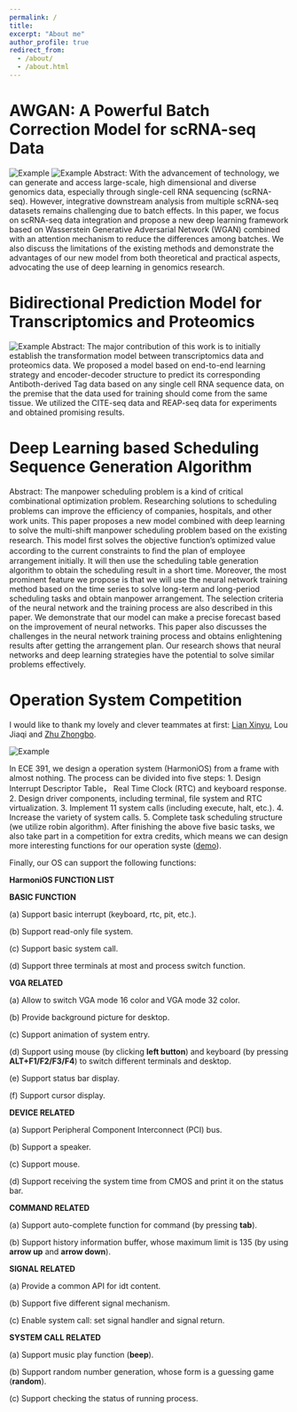 ```yaml
---
permalink: /
title:                                                                     "Highlight Projects"
excerpt: "About me"
author_profile: true
redirect_from: 
  - /about/
  - /about.html
---
```


AWGAN: A Powerful Batch Correction Model for scRNA-seq Data
======
![Example](/images/flowchart00.jpg)
![Example](/images/flowchart01.jpg)
Abstract: With the advancement of technology, we can generate and access large-scale, high dimensional and diverse genomics data, especially through single-cell RNA sequencing (scRNA-seq). However, integrative downstream analysis from multiple scRNA-seq datasets remains challenging due to batch effects. In this paper, we focus on scRNA-seq data integration and propose a new deep learning framework based on Wasserstein Generative Adversarial Network (WGAN) combined with an attention mechanism to reduce the differences among batches. We also discuss the limitations of the existing methods and demonstrate the advantages of our new model from both theoretical and practical aspects, advocating the use of deep learning in genomics research.

Bidirectional Prediction Model for Transcriptomics and Proteomics
======
![Example](/images/process.jpg)
Abstract: The major contribution of this work is to initially establish the transformation model between transcriptomics data and proteomics data. We proposed a model based on end-to-end learning strategy and encoder-decoder structure to predict its corresponding Antiboth-derived Tag data based on any single cell RNA sequence data, on the premise that the data used for training should come from the same tissue. We utilized the CITE-seq data and REAP-seq data for experiments and obtained promising results.


Deep Learning based Scheduling Sequence Generation Algorithm
======
Abstract: The manpower scheduling problem is a kind of critical combinational optimization problem. Researching solutions to scheduling problems can improve the efﬁciency of companies, hospitals, and other work units. This paper proposes a new model combined with deep learning to solve the multi-shift manpower scheduling problem based on the existing research. This model ﬁrst solves the objective function’s optimized value according to the current constraints to ﬁnd the plan of employee arrangement initially. It will then use the scheduling table generation algorithm to obtain the scheduling result in a short time. Moreover, the most prominent feature we propose is that we will use the neural network training method based on the time series to solve long-term and long-period scheduling tasks and obtain manpower arrangement. The selection criteria of the neural network and the training process are also described in this paper. We demonstrate that our model can make a precise forecast based on the improvement of neural networks. This paper also discusses the challenges in the neural network training process and obtains enlightening results after getting the arrangement plan. Our research shows that neural networks and deep learning strategies have the potential to solve similar problems effectively.


Operation System Competition
======
I would like to thank my lovely and clever teammates at first: [Lian Xinyu](https://xinyulian.tech), Lou Jiaqi and [Zhu Zhongbo](https://github.com/zzb66666666x).

![Example](/images/desktop.jpg)

In ECE 391, we design a operation system (HarmoniOS) from a frame with almost nothing. The process can be divided into five steps: 1. Design Interrupt Descriptor Table， Real Time Clock (RTC) and keyboard response. 2. Design driver components, including terminal, file system and RTC virtualization. 3. Implement 11 system calls (including execute, halt, etc.). 4. Increase the variety of system calls. 5. Complete task scheduling structure (we utilize robin algorithm). After finishing the above five basic tasks, we also take part in a competition for extra credits, which means we can design more interesting functions for our operation syste ([demo](https://xinyulian.tech/project/system-kernel/)). 

Finally, our OS can support the following functions:

**HarmoniOS FUNCTION LIST**

**BASIC FUNCTION**

(a) Support basic interrupt (keyboard, rtc, pit, etc.).

(b) Support read-only file system.

(c) Support basic system call.

(d) Support three terminals at most and process switch function.

**VGA RELATED**

(a) Allow to switch VGA mode 16 color and VGA mode 32 color.

(b) Provide background picture for desktop.

(c) Support animation of system entry.

(d) Support using mouse (by clicking **left button**) and keyboard (by pressing **ALT+F1/F2/F3/F4**) to switch different terminals and desktop.

(e) Support status bar display.

(f) Support cursor display.

**DEVICE RELATED**

(a) Support Peripheral Component Interconnect (PCI) bus.

(b) Support a speaker.

(c) Support mouse.

(d) Support receiving the system time from CMOS and print it on the status bar.

**COMMAND RELATED**

(a) Support auto-complete function for command (by pressing **tab**).

(b) Support history information buffer, whose maximum limit is 135 (by using **arrow up** and **arrow down**).
 
**SIGNAL RELATED**

(a) Provide a common API for idt content.

(b) Support five different signal mechanism.

(c) Enable system call: set signal handler and signal return.

**SYSTEM CALL RELATED**

(a) Support music play function (**beep**).

(b) Support random number generation, whose form is a guessing game (**random**).

(c) Support checking the status of running process.






